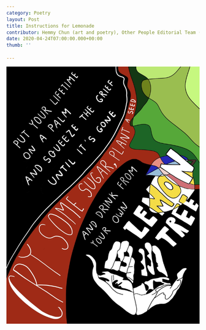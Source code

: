 ```yaml
---
category: Poetry
layout: Post
title: Instructions for Lemonade
contributor: Hemmy Chun (art and poetry), Other People Editorial Team (caption)
date: 2020-04-24T07:00:00.000+00:00
thumb: ''

---
```

![](/uploads/Hemmy.JPG)